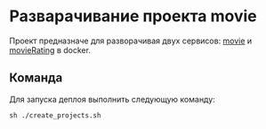 # Разварачивание проекта movie
Проект предназначе для разворачивая двух сервисов: [movie](https://github.com/venera13/movie) и [movieRating](https://github.com/venera13/movieRating) в docker.

## Команда
Для запуска деплоя выполнить следующую команду:
```
sh ./create_projects.sh
```